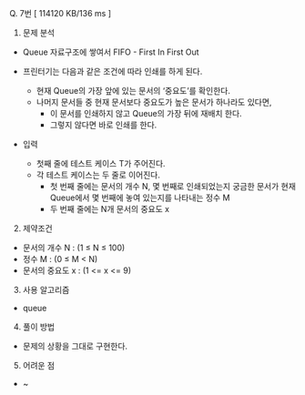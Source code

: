 Q. 7번 [ 114120 KB/136 ms ]

1. 문제 분석
- Queue 자료구조에 쌓여서 FIFO - First In First Out
- 프린터기는 다음과 같은 조건에 따라 인쇄를 하게 된다.
  - 현재 Queue의 가장 앞에 있는 문서의 ‘중요도’를 확인한다. 
  - 나머지 문서들 중 현재 문서보다 중요도가 높은 문서가 하나라도 있다면, 
    - 이 문서를 인쇄하지 않고 Queue의 가장 뒤에 재배치 한다. 
    - 그렇지 않다면 바로 인쇄를 한다.

- 입력
  - 첫째 줄에 테스트 케이스 T가 주어진다.
  - 각 테스트 케이스는 두 줄로 이어진다.
    - 첫 번째 줄에는 문서의 개수 N, 몇 번째로 인쇄되었는지 궁금한 문서가 현재 Queue에서 몇 번째에 놓여 있는지를 나타내는 정수 M
    - 두 번째 줄에는 N개 문서의 중요도 x

2. 제약조건
- 문서의 개수 N : (1 ≤ N ≤ 100)
- 정수 M : (0 ≤ M < N)
- 문서의 중요도 x : (1 <= x <= 9) 

3. 사용 알고리즘
- queue

4. 풀이 방법
- 문제의 상황을 그대로 구현한다.

5. 어려운 점
- ~